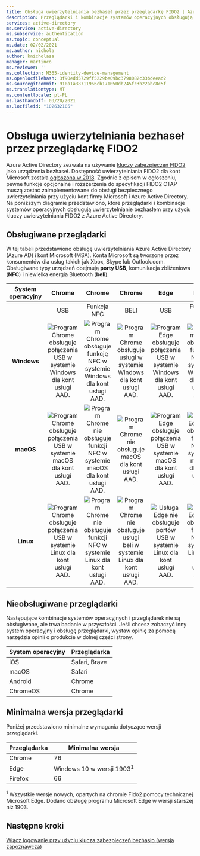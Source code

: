 ```yaml
---
title: Obsługa uwierzytelniania bezhaseł przez przeglądarkę FIDO2 | Azure Active Directory
description: Przeglądarki i kombinacje systemów operacyjnych obsługują uwierzytelnianie bezFIDO2owe w aplikacjach przy użyciu Azure Active Directory
services: active-directory
ms.service: active-directory
ms.subservice: authentication
ms.topic: conceptual
ms.date: 02/02/2021
ms.author: nichola
author: knicholasa
manager: martinco
ms.reviewer: ''
ms.collection: M365-identity-device-management
ms.openlocfilehash: 3f90edd5729ff5229be09bc3798082c33bdeead2
ms.sourcegitcommit: 910a1a38711966cb171050db245fc3b22abc8c5f
ms.translationtype: MT
ms.contentlocale: pl-PL
ms.lasthandoff: 03/20/2021
ms.locfileid: "102632105"
---
```

# <a name="browser-support-of-fido2-passwordless-authentication"></a>Obsługa uwierzytelniania bezhaseł przez przeglądarkę FIDO2

Azure Active Directory zezwala na używanie [kluczy zabezpieczeń FIDO2](./concept-authentication-passwordless.md#fido2-security-keys) jako urządzenia bezhaseł. Dostępność uwierzytelniania FIDO2 dla kont Microsoft została [ogłoszona w 2018](https://techcommunity.microsoft.com/t5/identity-standards-blog/all-about-fido2-ctap2-and-webauthn/ba-p/288910). Zgodnie z opisem w ogłoszeniu, pewne funkcje opcjonalne i rozszerzenia do specyfikacji FIDO2 CTAP muszą zostać zaimplementowane do obsługi bezpiecznego uwierzytelniania przy użyciu kont firmy Microsoft i Azure Active Directory. Na poniższym diagramie przedstawiono, które przeglądarki i kombinacje systemów operacyjnych obsługują uwierzytelnianie bezhasłem przy użyciu kluczy uwierzytelniania FIDO2 z Azure Active Directory.

## <a name="supported-browsers"></a>Obsługiwane przeglądarki

W tej tabeli przedstawiono obsługę uwierzytelniania Azure Active Directory (Azure AD) i kont Microsoft (MSA). Konta Microsoft są tworzone przez konsumentów dla usług takich jak Xbox, Skype lub Outlook.com. Obsługiwane typy urządzeń obejmują **porty USB**, komunikacja zbliżeniowa (**NFC**) i niewielka energia Bluetooth (**beli**).

| System operacyjny | Chrome | Chrome  | Chrome | Edge | Edge | Edge | Firefox | Firefox | Firefox |
|:---:|:---:|:---:|:---:|:---:|:---:|:---:|:---:|:---:|:---:|
| | USB | Funkcja NFC | BELI | USB | Funkcja NFC | BELI | USB | Funkcja NFC | BELI |
| **Windows**  | ![Program Chrome obsługuje połączenia USB w systemie Windows dla kont usługi AAD.][y] | ![Program Chrome obsługuje funkcję NFC w systemie Windows dla kont usługi AAD.][y] | ![Program Chrome obsługuje usługi w systemie Windows dla kont usługi AAD.][y] | ![Program Edge obsługuje połączenia USB w systemie Windows dla kont usługi AAD.][y] | ![Program Edge obsługuje funkcję NFC w systemie Windows dla kont usługi AAD.][y] | ![Program Edge obsługuje usługi w systemie Windows dla kont usługi AAD.][y] | ![Firefox obsługuje konta usługi AAD w systemie Windows.][y] | ![Program Firefox obsługuje usługi NFC w systemie Windows dla kont usługi AAD.][y] | ![Firefox obsługuje usługi w systemie Windows dla kont usługi AAD.][y] |
| **macOS**  | ![Program Chrome obsługuje połączenia USB w systemie macOS dla kont usługi AAD.][y] | ![Program Chrome nie obsługuje funkcji NFC w systemie macOS dla kont usługi AAD.][n] | ![Program Chrome nie obsługuje macOS dla kont usługi AAD.][n] | ![Program Edge obsługuje połączenia USB w systemie macOS dla kont usługi AAD.][y] | ![Usługa Edge nie obsługuje funkcji NFC w systemie macOS dla kont usługi AAD.][n] | ![Usługa Edge nie obsługuje macOS na kontach usługi AAD.][n] | ![Program Firefox nie obsługuje portów USB w systemie macOS dla kont usługi AAD.][n] | ![Program Firefox nie obsługuje funkcji NFC w systemie macOS dla kont usługi AAD.][n] | ![Program Firefox nie obsługuje macOS na kontach usługi AAD.][n] |
| **Linux**  | ![Program Chrome obsługuje połączenia USB w systemie Linux dla kont usługi AAD.][y] | ![Program Chrome nie obsługuje funkcji NFC w systemie Linux dla kont usługi AAD.][n] | ![Program Chrome nie obsługuje usługi beli w systemie Linux dla kont usługi AAD.][n] | ![Usługa Edge nie obsługuje portów USB w systemie Linux dla kont usługi AAD.][n] | ![Usługa Edge nie obsługuje funkcji NFC w systemie Linux dla kont usługi AAD.][n] | ![Usługa Edge nie obsługuje usługi beli w systemie Linux dla kont usługi AAD.][n] | ![Program Firefox nie obsługuje portów USB w systemie Linux dla kont usługi AAD.][n] | ![Program Firefox nie obsługuje funkcji NFC w systemie Linux dla kont usługi AAD.][n] | ![Program Firefox nie obsługuje usługi beli w systemie Linux dla kont usługi AAD.][n] |



## <a name="unsupported-browsers"></a>Nieobsługiwane przeglądarki

Następujące kombinacje systemów operacyjnych i przeglądarek nie są obsługiwane, ale trwa badanie w przyszłości. Jeśli chcesz zobaczyć inny system operacyjny i obsługę przeglądarki, wystaw opinię za pomocą narzędzia opinii o produkcie w dolnej części strony.

| System operacyjny | Przeglądarka |
| ---- | ---- |
| iOS | Safari, Brave |
| macOS | Safari |
| Android | Chrome |
| ChromeOS | Chrome |

## <a name="minimum-browser-version"></a>Minimalna wersja przeglądarki

Poniżej przedstawiono minimalne wymagania dotyczące wersji przeglądarki. 

| Przeglądarka | Minimalna wersja |
| ---- | ---- |
| Chrome | 76 |
| Edge | Windows 10 w wersji 1903<sup>1</sup> |
| Firefox | 66 |

<sup>1</sup> Wszystkie wersje nowych, opartych na chromie Fido2 pomocy technicznej Microsoft Edge. Dodano obsługę programu Microsoft Edge w wersji starszej niż 1903.

## <a name="next-steps"></a>Następne kroki
[Włącz logowanie przy użyciu klucza zabezpieczeń bezhasło (wersja zapoznawcza)](./howto-authentication-passwordless-security-key.md)

<!--Image references-->
[y]: ./media/fido2-compatibility/yes.png
[n]: ./media/fido2-compatibility/no.png
